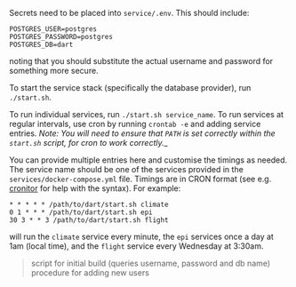 
Secrets need to be placed into `service/.env`. This should include:
```
POSTGRES_USER=postgres
POSTGRES_PASSWORD=postgres
POSTGRES_DB=dart
```
noting that you should substitute the actual username and password for something more
secure.

To start the service stack (specifically the database provider), run `./start.sh`.

To run individual services, run `./start.sh service_name`.
To run services at regular intervals, use cron by running `crontab -e` and
adding service entries. _Note: You will need to ensure that `PATH` is set correctly
within the `start.sh` script, for cron to work correctly.__

You can provide multiple entries here and customise the timings as needed.  The
service name should be one of the services provided in the `services/docker-compose.yml`
file. Timings are in CRON format (see e.g. [cronitor](https://crontab.guru/) for help
with the syntax). For example:
```
* * * * * /path/to/dart/start.sh climate
0 1 * * * /path/to/dart/start.sh epi
30 3 * * 3 /path/to/dart/start.sh flight
```
will run the `climate` service every minute, the `epi` services once a day at 1am (local
time), and the `flight` service every Wednesday at 3:30am.

> script for initial build (queries username, password and db name)
> procedure for adding new users
